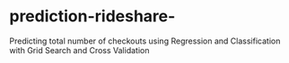 # prediction-rideshare-
Predicting total number of checkouts using Regression and Classification with Grid Search and Cross Validation
